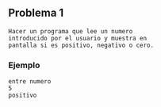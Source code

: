 ## Problema 1
	Hacer un programa que lee un numero 
	introducido por el usuario y muestra en
	pantalla si es positivo, negativo o cero. 

### Ejemplo
	entre numero
	5
	positivo
